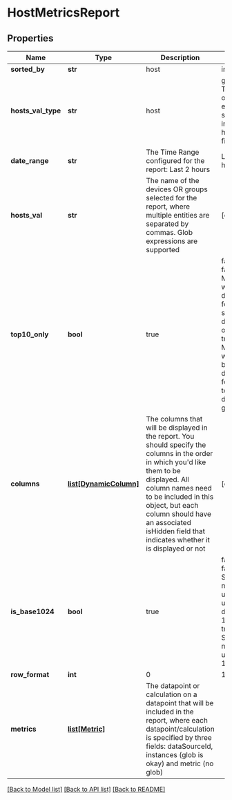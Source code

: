 # HostMetricsReport

## Properties
Name | Type | Description | Notes
------------ | ------------- | ------------- | -------------
**sorted_by** | **str** | host | instance | metric host: Information displayed in the report will be sorted by device instance: Information displayed in the report will be sorted by instance metric: Information displayed in the report will be sorted by datapoint (metric) | 
**hosts_val_type** | **str** | host | group. The type of entities specified in the hostsVal field | 
**date_range** | **str** | The Time Range configured for the report: Last 2 hours | Last 24 hours | Last calendar day | Last 7 days | Last 14 days | Last 30 days | Last calendar month | Last 365 days | Any custom date range in this format: YYYY-MM-dd hh:mm TO YYYY-MM-dd hh:mm | [optional] 
**hosts_val** | **str** | The name of the devices OR groups selected for the report, where multiple entities are separated by commas. Glob expressions are supported | [optional] 
**top10_only** | **bool** | true | false false: Metrics will be displayed for all selected devices or groups true: Metrics will only be displayed for the top ten device or groups | 
**columns** | [**list[DynamicColumn]**](DynamicColumn.md) | The columns that will be displayed in the report. You should specify the columns in the order in which you&#x27;d like them to be displayed. All column names need to be included in this object, but each column should have an associated isHidden field that indicates whether it is displayed or not | [optional] 
**is_base1024** | **bool** | true | false false: Scale the number using using default 1000  true: Scale the number using 1024 | 
**row_format** | **int** | 0 | 1 | 2 | 3 0: Text only - metrics will be displayed in a tabular format. 1: One graph per device - metrics will be displayed in a tabular format and one graph will be displayed per device. 2: One graph per instance - metrics will be displayed in a tabular format and one graph will be displayed per instance. 3: One graph per datapoint - metrics will be displayed in a tabular format and one graph will be displayed per datapoint. | 
**metrics** | [**list[Metric]**](Metric.md) | The datapoint or calculation on a datapoint that will be included in the report, where each datapoint/calculation is specified by three fields: dataSourceId, instances (glob is okay) and metric (no glob) | 

[[Back to Model list]](../README.md#documentation-for-models) [[Back to API list]](../README.md#documentation-for-api-endpoints) [[Back to README]](../README.md)

